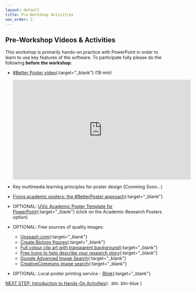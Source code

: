 ```yaml
---
layout: default
title: Pre-Workshop Activities
nav_order: 2
---
```

## Pre-Workshop Videos & Activities
This workshop is primarily hands-on practice with PowerPoint in order to learn to use key features of the software. To participate fully please do the following **before the workshop**:

-   [#Better Poster video](https://www.youtube.com/watch?v=SYk29tnxASs){:target="_blank"} (19 min)

    <iframe width="560" height="315" src="https://www.youtube.com/embed/SYk29tnxASs" title="YouTube video player" frameborder="0" allow="accelerometer; autoplay; clipboard-write; encrypted-media; gyroscope; picture-in-picture" allowfullscreen></iframe>
   

-   Key multimedia learning principles for poster design (Comming Soon...)
-   [Fixing academic posters: the #BetterPoster approach](https://astrobites.org/2020/02/28/fixing-academic-posters-the-betterposter-approach/){:target="_blank"}
-   OPTIONAL: [UVic Academic Poster Template for PowerPoint](http://bit.ly/2OxB9Wi){:target="_blank"} (click on the Academic Research Posters option)
-   OPTIONAL: Free sources of quality images:
    -   [Unspash.com](https://unsplash.com){:target="_blank"}
    -   [Create Biology figures](http://BioRender.com){:target="_blank"}
    -   [Full colour clip art with transparent background](https://vectorstock.com){:target="_blank"}
    -   [Free icons to help describe your research story](https://thenounproject.com){:target="_blank"}
    -   [Google Advanced Image Search](https://www.google.ca/advanced_image_search){:target="_blank"}
    -   [CreativeCommons image search](https://search.creativecommons.org/){:target="_blank"}
-   OPTIONAL: Local poster printing service - [Blink](https://www.uvic.ca/print/blink/index.php){:target="_blank"}

[NEXT STEP: Introduction to Hands-On Activities](activities-intro.html){: .btn .btn-blue }

